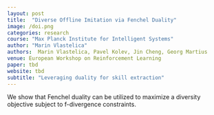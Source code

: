```yaml
---
layout: post
title:  "Diverse Offline Imitation via Fenchel Duality"
image: /doi.png
categories: research
course: "Max Planck Institute for Intelligent Systems"
author: "Marin Vlastelica"
authors:  Marin Vlastelica, Pavel Kolev, Jin Cheng, Georg Martius
venue: European Workshop on Reinforcement Learning
paper: tbd
website: tbd
subtitle: "Leveraging duality for skill extraction"
---
```

We show that Fenchel duality can be utilized to maximize a diversity objective subject to f-divergence constraints.
